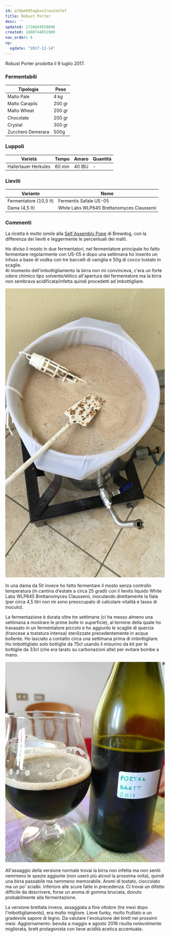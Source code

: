 ```yaml
---
id: a7dpeb95ugkxx1rou2xk7o7
title: Robust Porter
desc: ''
updated: 1726603658096
created: 1688744651989
nav_order: 6
vp:
  ogdate: "2017-12-14"
---
```

Robust Porter prodotta il 9 luglio 2017.

### Fermentabili

| Tipologia         | Peso   |
|-------------------|--------|
| Malto Pale        | 4 kg   |
| Malto Carapils    | 200 gr |
| Malto Wheat       | 200 gr |
| Chocolate         | 200 gr |
| Crystal           | 300 gr |
| Zucchero Demerara | 500g   |

### Luppoli

| Varietà              | Tempo  | Amaro   | Quantità |
|----------------------|--------|---------|----------|
| Hallertauer Herkules | 60 min | 40 IBU  | -        |

### Lieviti

| Variante               | Nome                                       |
|------------------------|--------------------------------------------|
| Fermentatore (10,5 lt) | Fermentis Safale US-05                     |
| Dama (4,5 lt)          | White Labs WLP645 Brettanomyces Claussenii |

### Commenti

La ricetta è molto simile alla [Self Assembly Pope](https://brewdogrecipes.com/recipes/self-assembly-pope) di Brewdog, con la differenza dei lieviti e leggermente le percentuali dei malti.

Ho diviso il mosto in due fermentatori, nel fermentatore principale ho fatto fermentare regolarmente con US-05 e dopo una settimana ho inserito un infuso a base di vodka con tre baccelli di vaniglia e 50g di cocco tostato in scaglie.  
Al momento dell'imbottigliamento la birra non mi convinceva, c'era un forte odore chimico tipo solvente/etilico all'apertura del fermentatore ma la birra non sembrava acidificata/infetta quindi procedetti ad imbottigliare.

![image](./assets/images/cottaRobustPorter.jpg)

In una dama da 5lt invece ho fatto fermentare il mosto senza controllo temperatura (in cantina d'estate a circa 25 gradi) con il lievito liquido White Labs WLP645 Brettanomyces Claussenii, inoculando direttamente la fiala (per circa 4,5 litri non mi sono preoccupato di calcolare vitalità e tasso di inoculo).

La fermentazione è durata oltre tre settimane (ci ha messo almeno una settimana a mostrare le prime bolle in superficie), al termine della quale ho travasato in un fermentatore piccolo e ho aggiunto le scaglie di quercia (francese a tostatura intensa) sterilizzate precedentemente in acqua bollente. Ho lasciato a contatto circa una settimana prima di imbottigliare.  
Ho imbottigliato solo bottiglie da 75cl usando il misurino da kit per le bottiglie da 33cl (che era tarato su carbonazioni alte) per evitare bombe a mano.

![image](./assets/images/porterBrett.jpg)

All'assaggio della versione normale trovai la birra non infetta ma non sentii nemmeno le spezie aggiunte (non userò più alcool la prossima volta), quindi una birra passabile ma nemmeno memorabile. Aromi di tostato, cioccolato ma un po' scialbi. Inferiore alle scure fatte in precedenza. Ci trovai un difetto difficile da descrivere, forse un aroma di gomma bruciata, dovuto probabilmente alla fermentazione.

La versione brettata invece, assaggiata a fine ottobre (tre mesi dopo l'imbottigliamento), era molto migliore. Lieve funky, molto fruttato e un gradevole sapore di legno. Da valutare l'evoluzione del brett nei prossimi mesi.
Aggiornamento: bevuta a maggio e agosto 2018 risulta notevolmente migliorata, brett protagonista con lieve acidità acetica accentuata.
